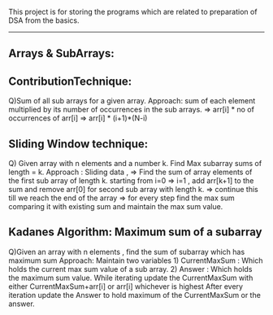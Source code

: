 This project is for storing the programs which are related to preparation of DSA from the basics.

------------------------------------------------------------------------------------------
Arrays & SubArrays:
------------------------------------------------------------------------------------------

ContributionTechnique:
----------------------------
Q)Sum of all sub arrays for a given array.
Approach:  sum of each element multiplied by its number of occurrences in the sub arrays.
              =>  arr[i] * no of occurrences of arr[i]
              =>  arr[i] * (i+1)*(N-i)  



Sliding Window technique:
----------------------------
Q) Given array with n elements and a number k. Find Max subarray sums of length = k.
Approach : Sliding data , 
            => Find the sum of array elements of the first sub array of length k. starting from i=0
            => i=1 , add arr[k+1] to the sum and remove arr[0] for second sub array with length k.
            => continue this till we reach the end of the array
            => for every step find the max sum comparing it with existing sum and maintain the max sum value.


Kadanes Algorithm: Maximum sum of a subarray
--------------------------------------------
Q)Given an array with n elements , find the sum of subarray which has maximum sum
Approach: 
            Maintain two variables
            1) CurrentMaxSum : Which holds the current max sum value of a sub array.
            2) Answer : Which holds the maximum sum value.
    While iterating update the CurrentMaxSum with either CurrentMaxSum+arr[i] or arr[i] whichever is highest
After every iteration update the Answer to hold maximum of the CurrentMaxSum or the answer.
